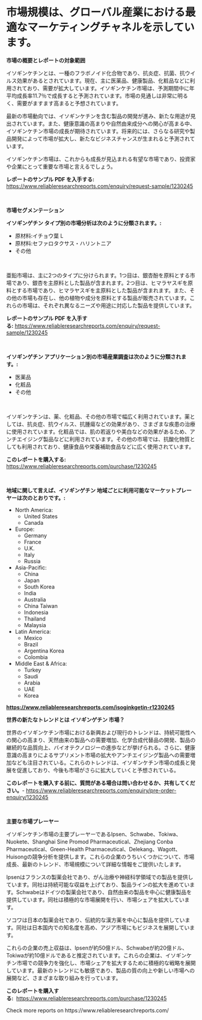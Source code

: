 <p><h1>市場規模は、グローバル産業における最適なマーケティングチャネルを示しています。</h1></p><p><strong>市場の概要とレポートの対象範囲</strong></p>
<p><p>イソギンケチンとは、一種のフラボノイド化合物であり、抗炎症、抗菌、抗ウイルス効果があるとされています。現在、主に医薬品、健康製品、化粧品などに利用されており、需要が拡大しています。イソギンケチン市場は、予測期間中に年平均成長率11.7％で成長すると予測されています。市場の見通しは非常に明るく、需要がますます高まると予想されています。</p><p>最新の市場動向では、イソギンケチンを含む製品の開発が進み、新たな用途が見出されています。また、健康意識の高まりや自然由来成分への関心が高まる中、イソギンケチン市場の成長が期待されています。将来的には、さらなる研究や製品開発によって市場が拡大し、新たなビジネスチャンスが生まれると予測されています。</p><p>イソギンケチン市場は、これからも成長が見込まれる有望な市場であり、投資家や企業にとって重要な市場と言えるでしょう。</p></p>
<p><strong>レポートのサンプル PDF を入手する:</strong> <a href="https://www.reliableresearchreports.com/enquiry/request-sample/1230245">https://www.reliableresearchreports.com/enquiry/request-sample/1230245</a></p>
<p>&nbsp;</p>
<p><strong>市場セグメンテーション</strong></p>
<p><strong>イソギンゲチン タイプ別の市場分析は次のように分類されます。:</strong></p>
<p><ul><li>原材料:イチョウ葉 L</li><li>原材料:セファロタクサス・ハリントニア</li><li>その他</li></ul></p>
<p>&nbsp;</p>
<p><p>亜鉛市場は、主に2つのタイプに分けられます。1つ目は、銀杏酚を原料とする市場であり、銀杏を主原料とした製品が含まれます。2つ目は、ヒマラヤスギを原料とする市場であり、ヒマラヤスギを主原料とした製品が含まれます。また、その他の市場も存在し、他の植物や成分を原料とする製品が販売されています。これらの市場は、それぞれ異なるニーズや用途に対応した製品を提供しています。</p></p>
<p><strong>レポートのサンプル PDF を入手する:</strong>&nbsp;<a href="https://www.reliableresearchreports.com/enquiry/request-sample/1230245">https://www.reliableresearchreports.com/enquiry/request-sample/1230245</a></p>
<p>&nbsp;</p>
<p><strong> イソギンゲチン アプリケーション別の市場産業調査は次のように分類されます。:</strong></p>
<p><ul><li>医薬品</li><li>化粧品</li><li>その他</li></ul></p>
<p>&nbsp;</p>
<p><p>イソギンケチンは、薬、化粧品、その他の市場で幅広く利用されています。薬としては、抗炎症、抗ウイルス、抗腫瘍などの効果があり、さまざまな疾患の治療に使用されています。化粧品では、肌の若返りや美白などの効果があるため、アンチエイジング製品などに利用されています。その他の市場では、抗酸化物質としても利用されており、健康食品や栄養補助食品などに広く使用されています。</p></p>
<p><strong>このレポートを購入する:</strong>&nbsp; <a href="https://www.reliableresearchreports.com/purchase/1230245">https://www.reliableresearchreports.com/purchase/1230245</a></p>
<p>&nbsp;</p>
<p><strong>地域に関して言えば、イソギンゲチン 地域ごとに利用可能なマーケットプレーヤーは次のとおりです。:</strong></p>
<p><ul>
    <li>
        North America:
        <ul>
            <li>United States</li>
            <li>Canada</li>
        </ul>
    </li>
    <li>
        Europe:
        <ul>
            <li>Germany</li>
            <li>France</li>
            <li>U.K.</li>
            <li>Italy</li>
            <li>Russia</li>
        </ul>
    </li>
    <li>
        Asia-Pacific:
        <ul>
            <li>China</li>
            <li>Japan</li>
            <li>South Korea</li>
            <li>India</li>
            <li>Australia</li>
            <li>China Taiwan</li>
            <li>Indonesia</li>
            <li>Thailand</li>
            <li>Malaysia</li>
        </ul>
    </li>
    <li>
        Latin America:
        <ul>
            <li>Mexico</li>
            <li>Brazil</li>
            <li>Argentina Korea</li>
            <li>Colombia</li>
        </ul>
    </li>
    <li>
        Middle East & Africa:
        <ul>
            <li>Turkey</li>
            <li>Saudi</li>
            <li>Arabia</li>
            <li>UAE</li>
            <li>Korea</li>
        </ul>
    </li>
    </ul></p>
<p><strong><a href="https://www.reliableresearchreports.com/isoginkgetin-r1230245">https://www.reliableresearchreports.com/isoginkgetin-r1230245</a></strong>&nbsp;</p>
<p><strong>世界の新たなトレンドとは イソギンゲチン 市場？</strong></p>
<p><p>世界のイソギンケチン市場における新興および現行のトレンドは、持続可能性への関心の高まり、天然由来の製品への需要増加、化学合成代替品の開発、製品の継続的な品質向上、バイオテクノロジーの進歩などが挙げられる。さらに、健康意識の高まりによるサプリメント市場の拡大やアンチエイジング製品への需要増加なども注目されている。これらのトレンドは、イソギンケチン市場の成長と発展を促進しており、今後も市場がさらに拡大していくと予想されている。</p></p>
<p><strong>このレポートを購入する前に、質問がある場合は問い合わせるか、共有してください。</strong>- <a href="https://www.reliableresearchreports.com/enquiry/pre-order-enquiry/1230245">https://www.reliableresearchreports.com/enquiry/pre-order-enquiry/1230245</a></p>
<p>&nbsp;</p>
<p><strong>主要な市場プレーヤー</strong></p>
<p><p>イソギンケチン市場の主要プレーヤーであるIpsen、Schwabe、Tokiwa、Nuokete、Shanghai Sine Promod Pharmaceutical、Zhejiang Conba Pharmaceutical、Green-Health Pharmaceutical、Delekang、Wagott、Huisongの競争分析を提供します。これらの企業のうちいくつかについて、市場成長、最新のトレンド、市場規模について詳細な情報をご提供いたします。</p><p>Ipsenはフランスの製薬会社であり、がん治療や神経科学領域での製品を提供しています。同社は持続可能な収益を上げており、製品ラインの拡大を進めています。Schwabeはドイツの製薬会社であり、自然由来の製品を中心に健康製品を提供しています。同社は積極的な市場展開を行い、市場シェアを拡大しています。</p><p>ソコワは日本の製薬会社であり、伝統的な漢方薬を中心に製品を提供しています。同社は日本国内での知名度を高め、アジア市場にもビジネスを展開しています。</p><p>これらの企業の売上収益は、Ipsenが約50億ドル、Schwabeが約20億ドル、Tokiwaが約10億ドルであると推定されています。これらの企業は、イソギンケチン市場での競争力を強化し、市場シェアを拡大するために積極的な戦略を展開しています。最新のトレンドにも敏感であり、製品の質の向上や新しい市場への展開など、さまざまな取り組みを行っています。</p></p>
<p><strong>このレポートを購入する:</strong>&nbsp;&nbsp;<a href="https://www.reliableresearchreports.com/purchase/1230245">https://www.reliableresearchreports.com/purchase/1230245</a></p>
<p>Check more reports on https://www.reliableresearchreports.com/</p>